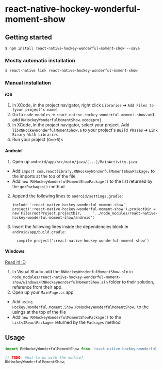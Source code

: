 
# react-native-hockey-wonderful-moment-show

## Getting started

`$ npm install react-native-hockey-wonderful-moment-show --save`

### Mostly automatic installation

`$ react-native link react-native-hockey-wonderful-moment-show`

### Manual installation


#### iOS

1. In XCode, in the project navigator, right click `Libraries` ➜ `Add Files to [your project's name]`
2. Go to `node_modules` ➜ `react-native-hockey-wonderful-moment-show` and add `RNHockeyWonderfulMomentShow.xcodeproj`
3. In XCode, in the project navigator, select your project. Add `libRNHockeyWonderfulMomentShow.a` to your project's `Build Phases` ➜ `Link Binary With Libraries`
4. Run your project (`Cmd+R`)<

#### Android

1. Open up `android/app/src/main/java/[...]/MainActivity.java`
  - Add `import com.reactlibrary.RNHockeyWonderfulMomentShowPackage;` to the imports at the top of the file
  - Add `new RNHockeyWonderfulMomentShowPackage()` to the list returned by the `getPackages()` method
2. Append the following lines to `android/settings.gradle`:
  	```
  	include ':react-native-hockey-wonderful-moment-show'
  	project(':react-native-hockey-wonderful-moment-show').projectDir = new File(rootProject.projectDir, 	'../node_modules/react-native-hockey-wonderful-moment-show/android')
  	```
3. Insert the following lines inside the dependencies block in `android/app/build.gradle`:
  	```
      compile project(':react-native-hockey-wonderful-moment-show')
  	```

#### Windows
[Read it! :D](https://github.com/ReactWindows/react-native)

1. In Visual Studio add the `RNHockeyWonderfulMomentShow.sln` in `node_modules/react-native-hockey-wonderful-moment-show/windows/RNHockeyWonderfulMomentShow.sln` folder to their solution, reference from their app.
2. Open up your `MainPage.cs` app
  - Add `using Hockey.Wonderful.Moment.Show.RNHockeyWonderfulMomentShow;` to the usings at the top of the file
  - Add `new RNHockeyWonderfulMomentShowPackage()` to the `List<IReactPackage>` returned by the `Packages` method


## Usage
```javascript
import RNHockeyWonderfulMomentShow from 'react-native-hockey-wonderful-moment-show';

// TODO: What to do with the module?
RNHockeyWonderfulMomentShow;
```
  